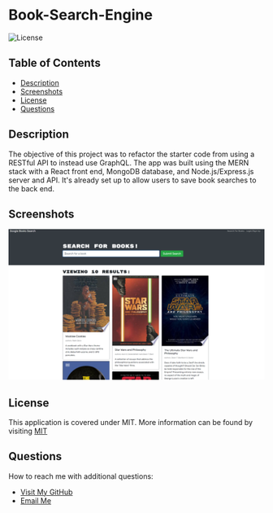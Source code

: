 # Book-Search-Engine
  
  ![License](https://img.shields.io/static/v1?label=license&message=MIT&color=blue.svg)
  
  ## Table of Contents
  * [Description](#Description)
  * [Screenshots](#Screenshots)
  * [License](#License)
  * [Questions](#Questions)

  ## Description
  The objective of this project was to refactor the starter code from using a RESTful API to instead use GraphQL. The app was built using the MERN stack with a React front end, MongoDB database, and Node.js/Express.js server and API. It's already set up to allow users to save book searches to the back end. 

  ## Screenshots
  ![Search Results](./assets/searchresults.png)
  
  ## License
  This application is covered under MIT. More information can be found by visiting [MIT](https://opensource.org/licenses/MIT)

  ## Questions
  How to reach me with additional questions:
  * [Visit My GitHub](https://github.com/j-okeefe)
  * [Email Me](mailto:jbo88@att.net)

